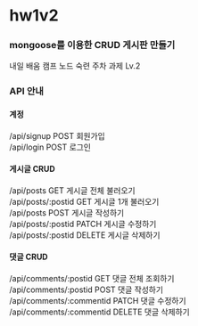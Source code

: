 # hw1v2

### mongoose를 이용한 CRUD 게시판 만들기  
내일 배움 캠프 노드 숙련 주차 과제 Lv.2  

### API 안내

#### 계정    
/api/signup POST 회원가입  
/api/login POST 로그인  
 
#### 게시글 CRUD   
/api/posts GET 게시글 전체 불러오기  
/api/posts/:postid GET 게시글 1개 불러오기  
/api/posts POST 게시글 작성하기   
/api/posts/:postid PATCH 게시글 수정하기  
/api/posts/:postid DELETE 게시글 삭제하기  

#### 댓글 CRUD  
/api/comments/:postid GET 댓글 전체 조회하기   
/api/comments/:postid POST 댓글 작성하기  
/api/comments/:commentid PATCH 댓글 수정하기  
/api/comments/:commentid DELETE 댓글 삭제하기   

